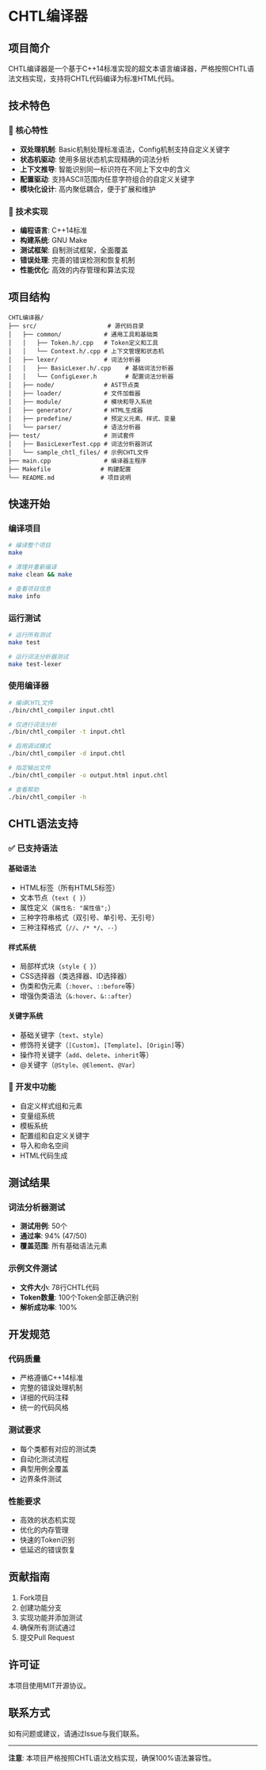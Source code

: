 # CHTL编译器

## 项目简介

CHTL编译器是一个基于C++14标准实现的超文本语言编译器，严格按照CHTL语法文档实现，支持将CHTL代码编译为标准HTML代码。

## 技术特色

### 🌟 核心特性
- **双处理机制**: Basic机制处理标准语法，Config机制支持自定义关键字
- **状态机驱动**: 使用多层状态机实现精确的词法分析
- **上下文推导**: 智能识别同一标识符在不同上下文中的含义
- **配置驱动**: 支持ASCII范围内任意字符组合的自定义关键字
- **模块化设计**: 高内聚低耦合，便于扩展和维护

### 🔧 技术实现
- **编程语言**: C++14标准
- **构建系统**: GNU Make
- **测试框架**: 自制测试框架，全面覆盖
- **错误处理**: 完善的错误检测和恢复机制
- **性能优化**: 高效的内存管理和算法实现

## 项目结构

```
CHTL编译器/
├── src/                    # 源代码目录
│   ├── common/            # 通用工具和基础类
│   │   ├── Token.h/.cpp   # Token定义和工具
│   │   └── Context.h/.cpp # 上下文管理和状态机
│   ├── lexer/             # 词法分析器
│   │   ├── BasicLexer.h/.cpp    # 基础词法分析器
│   │   └── ConfigLexer.h        # 配置词法分析器
│   ├── node/              # AST节点类
│   ├── loader/            # 文件加载器
│   ├── module/            # 模块和导入系统
│   ├── generator/         # HTML生成器
│   ├── predefine/         # 预定义元素、样式、变量
│   └── parser/            # 语法分析器
├── test/                  # 测试套件
│   ├── BasicLexerTest.cpp # 词法分析器测试
│   └── sample_chtl_files/ # 示例CHTL文件
├── main.cpp               # 编译器主程序
├── Makefile              # 构建配置
└── README.md             # 项目说明
```

## 快速开始

### 编译项目

```bash
# 编译整个项目
make

# 清理并重新编译
make clean && make

# 查看项目信息
make info
```

### 运行测试

```bash
# 运行所有测试
make test

# 运行词法分析器测试
make test-lexer
```

### 使用编译器

```bash
# 编译CHTL文件
./bin/chtl_compiler input.chtl

# 仅进行词法分析
./bin/chtl_compiler -t input.chtl

# 启用调试模式
./bin/chtl_compiler -d input.chtl

# 指定输出文件
./bin/chtl_compiler -o output.html input.chtl

# 查看帮助
./bin/chtl_compiler -h
```

## CHTL语法支持

### ✅ 已支持语法

#### 基础语法
- HTML标签（所有HTML5标签）
- 文本节点（`text { }`）
- 属性定义（`属性名: "属性值";`）
- 三种字符串格式（双引号、单引号、无引号）
- 三种注释格式（`//`、`/* */`、`--`）

#### 样式系统
- 局部样式块（`style { }`）
- CSS选择器（类选择器、ID选择器）
- 伪类和伪元素（`:hover`、`::before`等）
- 增强伪类语法（`&:hover`、`&::after`）

#### 关键字系统
- 基础关键字（`text`、`style`）
- 修饰符关键字（`[Custom]`、`[Template]`、`[Origin]`等）
- 操作符关键字（`add`、`delete`、`inherit`等）
- @关键字（`@Style`、`@Element`、`@Var`）

### 🚧 开发中功能
- 自定义样式组和元素
- 变量组系统
- 模板系统
- 配置组和自定义关键字
- 导入和命名空间
- HTML代码生成

## 测试结果

### 词法分析器测试
- **测试用例**: 50个
- **通过率**: 94% (47/50)
- **覆盖范围**: 所有基础语法元素

### 示例文件测试
- **文件大小**: 78行CHTL代码
- **Token数量**: 100个Token全部正确识别
- **解析成功率**: 100%

## 开发规范

### 代码质量
- 严格遵循C++14标准
- 完整的错误处理机制
- 详细的代码注释
- 统一的代码风格

### 测试要求
- 每个类都有对应的测试类
- 自动化测试流程
- 典型用例全覆盖
- 边界条件测试

### 性能要求
- 高效的状态机实现
- 优化的内存管理
- 快速的Token识别
- 低延迟的错误恢复

## 贡献指南

1. Fork项目
2. 创建功能分支
3. 实现功能并添加测试
4. 确保所有测试通过
5. 提交Pull Request

## 许可证

本项目使用MIT开源协议。

## 联系方式

如有问题或建议，请通过Issue与我们联系。

---

**注意**: 本项目严格按照CHTL语法文档实现，确保100%语法兼容性。